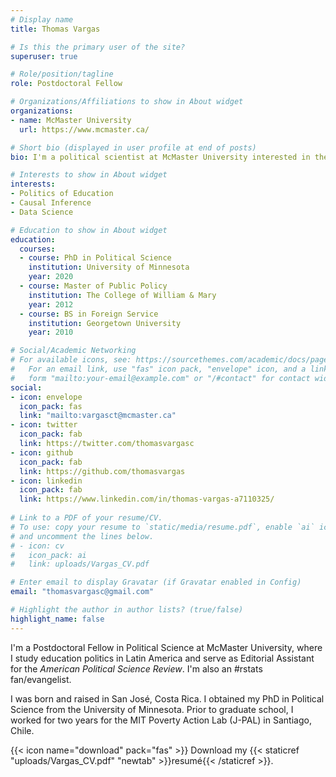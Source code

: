 ```yaml
---
# Display name
title: Thomas Vargas

# Is this the primary user of the site?
superuser: true

# Role/position/tagline
role: Postdoctoral Fellow

# Organizations/Affiliations to show in About widget
organizations:
- name: McMaster University
  url: https://www.mcmaster.ca/

# Short bio (displayed in user profile at end of posts)
bio: I'm a political scientist at McMaster University interested in the politics of development, education, and social policy in the developing world.

# Interests to show in About widget
interests:
- Politics of Education
- Causal Inference
- Data Science

# Education to show in About widget
education:
  courses:
  - course: PhD in Political Science
    institution: University of Minnesota
    year: 2020
  - course: Master of Public Policy 
    institution: The College of William & Mary
    year: 2012
  - course: BS in Foreign Service
    institution: Georgetown University
    year: 2010

# Social/Academic Networking
# For available icons, see: https://sourcethemes.com/academic/docs/page-builder/#icons
#   For an email link, use "fas" icon pack, "envelope" icon, and a link in the
#   form "mailto:your-email@example.com" or "/#contact" for contact widget.
social:
- icon: envelope
  icon_pack: fas
  link: "mailto:vargasct@mcmaster.ca"
- icon: twitter
  icon_pack: fab
  link: https://twitter.com/thomasvargasc
- icon: github
  icon_pack: fab
  link: https://github.com/thomasvargas
- icon: linkedin
  icon_pack: fab
  link: https://www.linkedin.com/in/thomas-vargas-a7110325/
  
# Link to a PDF of your resume/CV.
# To use: copy your resume to `static/media/resume.pdf`, enable `ai` icons in `params.toml`, 
# and uncomment the lines below.
# - icon: cv
#   icon_pack: ai
#   link: uploads/Vargas_CV.pdf

# Enter email to display Gravatar (if Gravatar enabled in Config)
email: "thomasvargasc@gmail.com"

# Highlight the author in author lists? (true/false)
highlight_name: false
---
```


I'm a Postdoctoral Fellow in Political Science at McMaster University, where I study education politics in Latin America and serve as Editorial Assistant for the *American Political Science Review*. I'm also an #rstats fan/evangelist.

I was born and raised in San José, Costa Rica. I obtained my PhD in Political Science from the University of Minnesota. Prior to graduate school, I worked for two years for the MIT Poverty Action Lab (J-PAL) in Santiago, Chile. 

{{< icon name="download" pack="fas" >}} Download my {{< staticref "uploads/Vargas_CV.pdf" "newtab" >}}resumé{{< /staticref >}}.
